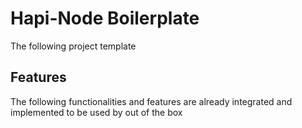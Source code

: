 # Hapi-Node Boilerplate
The following project template 


## Features
The following functionalities and features are already integrated and implemented to be used by out of the box

 